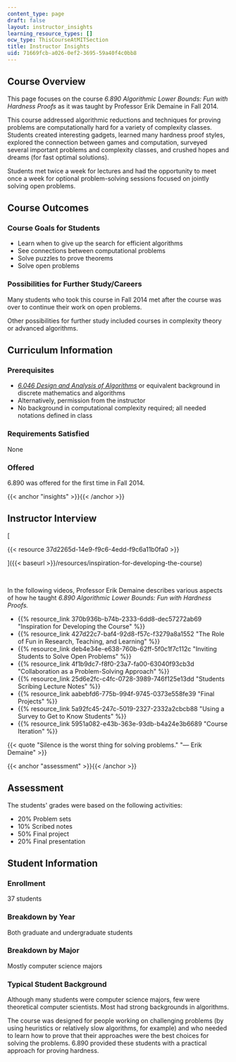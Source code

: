 ```yaml
---
content_type: page
draft: false
layout: instructor_insights
learning_resource_types: []
ocw_type: ThisCourseAtMITSection
title: Instructor Insights
uid: 71669fcb-a026-0ef2-3695-59a40f4c0bb8
---
```

## Course Overview

This page focuses on the course *6.890 Algorithmic Lower Bounds: Fun with Hardness Proofs* as it was taught by Professor Erik Demaine in Fall 2014.

This course addressed algorithmic reductions and techniques for proving problems are computationally hard for a variety of complexity classes. Students created interesting gadgets, learned many hardness proof styles, explored the connection between games and computation, surveyed several important problems and complexity classes, and crushed hopes and dreams (for fast optimal solutions).

Students met twice a week for lectures and had the opportunity to meet once a week for optional problem-solving sessions focused on jointly solving open problems.

## Course Outcomes

### Course Goals for Students

- Learn when to give up the search for efficient algorithms
- See connections between computational problems
- Solve puzzles to prove theorems
- Solve open problems

### Possibilities for Further Study/Careers

Many students who took this course in Fall 2014 met after the course was over to continue their work on open problems.

Other possibilities for further study included courses in complexity theory or advanced algorithms.

## Curriculum Information

### Prerequisites

- [*6.046 Design and Analysis of Algorithms*](/courses/6-046j-design-and-analysis-of-algorithms-spring-2015) or equivalent background in discrete mathematics and algorithms
- Alternatively, permission from the instructor
- No background in computational complexity required; all needed notations defined in class

### Requirements Satisfied

None

### Offered

6.890 was offered for the first time in Fall 2014.

{{< anchor "insights" >}}{{< /anchor >}}

## Instructor Interview

[

{{< resource 37d2265d-14e9-f9c6-4edd-f9c6a11b0fa0 >}}

]({{< baseurl >}}/resources/inspiration-for-developing-the-course)

 

In the following videos, Professor Erik Demaine describes various aspects of how he taught *6.890 Algorithmic Lower Bounds: Fun with Hardness Proofs.*

- {{% resource_link 370b936b-b74b-2333-6dd8-dec57272ab69 "Inspiration for Developing the Course" %}}
- {{% resource_link 427d22c7-baf4-92d8-f57c-f3279a8a1552 "The Role of Fun in Research, Teaching, and Learning" %}}
- {{% resource_link deb4e34e-e638-760b-62ff-5f0c1f7c112c "Inviting Students to Solve Open Problems" %}}
- {{% resource_link 4f1b9dc7-f8f0-23a7-fa00-63040f93cb3d "Collaboration as a Problem-Solving Approach" %}}
- {{% resource_link 25d6e2fc-c4fc-0728-3989-746f125e13dd "Students Scribing Lecture Notes" %}}
- {{% resource_link aabebfd6-775b-994f-9745-0373e558fe39 "Final Projects" %}}
- {{% resource_link 5a92fc45-247c-5019-2327-2332a2cbcb88 "Using a Survey to Get to Know Students" %}}
- {{% resource_link 5951a082-e43b-363e-93db-b4a24e3b6689 "Course Iteration" %}}

{{< quote "Silence is the worst thing for solving problems." "— Erik Demaine" >}}

{{< anchor "assessment" >}}{{< /anchor >}}

## Assessment

The students' grades were based on the following activities:

- 20% Problem sets
- 10% Scribed notes
- 50% Final project
- 20% Final presentation

## Student Information

### Enrollment

37 students

### Breakdown by Year

Both graduate and undergraduate students

### Breakdown by Major

Mostly computer science majors

### Typical Student Background

Although many students were computer science majors, few were theoretical computer scientists. Most had strong backgrounds in algorithms.

The course was designed for people working on challenging problems (by using heuristics or relatively slow algorithms, for example) and who needed to learn how to prove that their approaches were the best choices for solving the problems. 6.890 provided these students with a practical approach for proving hardness.